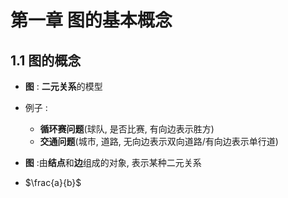 # 第一章 图的基本概念

## 1.1 图的概念

+ **图** : **二元关系**的模型

+ 例子 :
  + **循环赛问题**(球队, 是否比赛, 有向边表示胜方)
  + **交通问题**(城市, 道路, 无向边表示双向道路/有向边表示单行道)
+ **图** :由**结点**和**边**组成的对象, 表示某种二元关系
+ $\frac{a}{b}$

